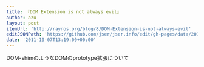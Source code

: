 ```yaml
---
title: 『DOM Extension is not always evil』
author: azu
layout: post
itemUrl: 'http://raynos.org/blog/8/DOM-Extension-is-not-always-evil'
editJSONPath: 'https://github.com/jser/jser.info/edit/gh-pages/data/2011/10/index.json'
date: '2011-10-07T13:19:00+00:00'
---
```

DOM-shimのようなDOMのprototype拡張について
